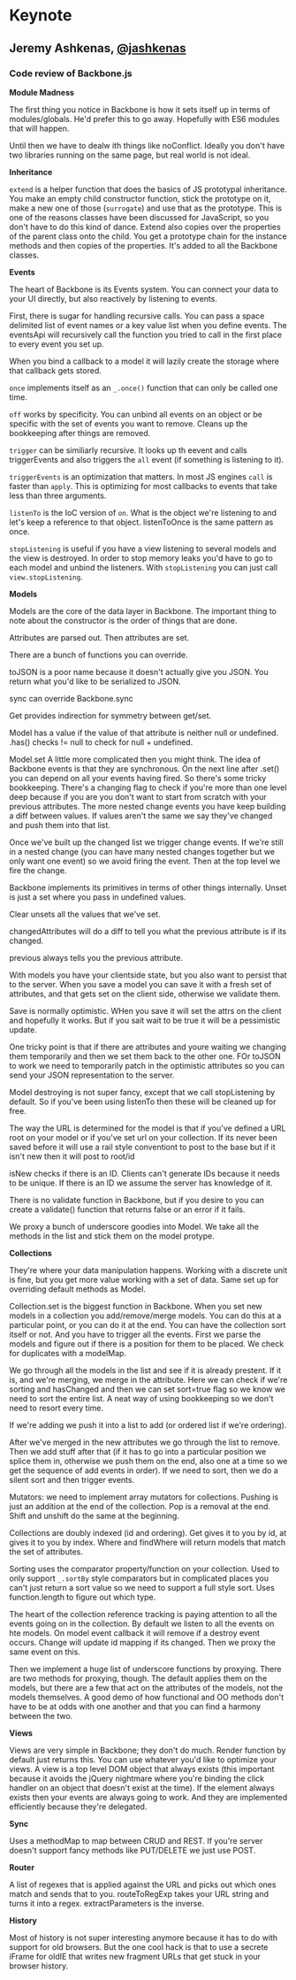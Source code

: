 # Keynote
## Jeremy Ashkenas, [@jashkenas](http://www.twitter.com/jashkenas)

### Code review of Backbone.js

**Module Madness**

The first thing you notice in Backbone is how it sets itself up in terms of modules/globals.  He'd prefer this to go away.  Hopefully with ES6 modules that will happen.

Until then we have to dealw ith things like noConflict.  Ideally you don't have two libraries running on the same page, but real world is not ideal.

**Inheritance**

`extend` is a helper function that does the basics of JS prototypal inheritance.  You make an empty child constructor function, stick the prototype on it, make a new one of those (`surrogate`) and use that as the prototype.  This is one of the reasons classes have been discussed for JavaScript, so you don't have to do this kind of dance.  Extend also copies over the properties of the parent class onto the child.  You get a prototype chain for the instance methods and then copies of the properties.  It's added to all the Backbone classes.

**Events**

The heart of Backbone is its Events system.  You can connect your data to your UI directly, but also reactively by listening to events.

First, there is sugar for handling recursive calls.  You can pass a space delimited list of event names or a key value list when you define events.  The eventsApi will recursively call the function you tried to call in the first place to every event you set up.

When you bind a callback to a model it will lazily create the storage where that callback gets stored.

`once` implements itself as an `_.once()` function that can only be called one time.

`off` works by specificity.  You can unbind all events on an object or be specific with the set of events you want to remove.  Cleans up the bookkeeping after things are removed.

`trigger` can be similiarly recursive.  It looks up th eevent and calls triggerEvents and also triggers the `all` event (if something is listening to it).

`triggerEvents` is an optimization that matters.  In most JS engines `call` is faster than `apply`.  This is optimizing for most callbacks to events that take less than three arguments. 

`listenTo` is the IoC version of `on`.  What is the object we're listening to and let's keep a reference to that object.  listenToOnce is the same pattern as once.

`stopListening` is useful if you have a view listening to several models and the view is destroyed.  In order to stop memory leaks you'd have to go to each model and unbind the listeners.  With `stopListening` you can just call `view.stopListening`.

**Models**

Models are the core of the data layer in Backbone.  The important thing to note about the constructor is the order of things that are done.

Attributes are parsed out.  Then attributes are set.

There are a bunch of functions you can override.

toJSON is a poor name because it doesn't actually give you JSON.  You return what you'd like to be serialized to JSON. 

sync can override Backbone.sync

Get provides indirection for symmetry between get/set.

Model has a value if the value of that attribute is neither null or undefined.  .has() checks != null to check for null + undefined.

Model.set A little more complicated then you might think.  The idea of Backbone events is that they are synchronous.  On the next line after .set() you can depend on all your events having fired.  So there's some tricky bookkeeping.  There's a changing flag to check if you're more than one level deep because if you are you don't want to start from scratch with your previous attributes.  The more nested change events you have keep building a diff between values.  If values aren't the same we say they've changed and push them into that list.

Once we've built up the changed list we trigger change events.  If we're still in a nested change (you can have many nested changes together but we only want one event) so we avoid firing the event.  Then at the top level we fire the change.

Backbone implements its primitives in terms of other things internally.  Unset is just a set where you pass in undefined values.

Clear unsets all the values that we've set.

changedAttributes will do a diff to tell you what the previous attribute is if its changed.

previous always tells you the previous attribute.

With models you have your clientside state, but you also want to persist that to the server.  When you save a model you can save it with a fresh set of attributes, and that gets set on the client side, otherwise we validate them.

Save is normally optimistic.  WHen you save it will set the attrs on the client and hopefully it works.  But if you sait wait to be true it will be a pessimistic update.

One tricky point is that if there are attributes and youre waiting we changing them temporarily and then we set them back to the other one.  FOr toJSON to work we need to temporarily patch in the optimistic attributes so you can send your JSON representation to the server.

Model destroying is not super fancy, except that we call stopListening by default.  So if you've been using listenTo then these will be cleaned up for free.

The way the URL is determined for the model is that if you've defined a URL root on your model or if you've set url on your collection.  If its never been saved before it will use a rail style conventiont to post to the base but if it isn't new then it will post to root/id

isNew checks if there is an ID.  Clients can't generate IDs because it needs to be unique.  If there is an ID we assume the server has knowledge of it.

There is no validate function in Backbone, but if you desire to you can create a validate() function that returns false or an error if it fails.

We proxy a bunch of underscore goodies into Model.  We take all the methods in the list and stick them on the model protype.

**Collections**

They're where your data manipulation happens.  Working with a discrete unit is fine, but you get more value working with a set of data.  Same set up for overriding default methods as Model.

Collection.set is the biggest function in Backbone.  When you set new models in a collection you add/remove/merge models.  You can do this at a particular point, or you can do it at the end.  You can have the collection sort itself or not.  And you have to trigger all the events.  First we parse the models and figure out if there is a position for them to be placed.  We check for duplicates with a modelMap.

We go through all  the models in the list and see if it is already prestent.  If it is, and we're merging, we merge in the attribute.  Here we can check if we're sorting and hasChanged and then we can set sort=true flag so we know we need to sort the entire list.  A  neat way of using bookkeeping so we don't need to resort every time.

If we're adding we push it into a list to add (or ordered list if we're ordering).

After we've merged in the new attributes we go through the list to remove.  Then we add stuff after that (if it has to go into a particular position we splice them in, otherwise we push them on the end, also one at a time so we get the sequence of add events in order).  If we need to sort, then we do a silent sort and then trigger events.

Mutators: we need to implement array mutators for collections.  Pushing is just an addition at the end of the collection.  Pop is a removal at the end.  Shift and unshift do the same at the beginning.

Collections are doubly indexed (id and ordering).  Get gives it to you by id, at gives it to you by index.  Where and findWhere will return models that match the set of attributes.

Sorting uses the comparator property/function on your collection.  Used to only support `_.sortBy` style comparators but in complicated places you can't just return a sort value so we need to support a full style sort.  Uses function.length to figure out which type.

The heart of the collection reference tracking is paying attention to all the events going on in the collection.  By default we listen to all the events on hte models.  On model event callback it will remove if a destroy event occurs.  Change will update id mapping if its changed.  Then we proxy the same event on this.

Then we implement a huge list of underscore functions by proxying.  There are two methods for proxying, though.  The default applies them on the models, but there are a few that act on the attributes of the models, not the models themselves.  A good demo of how functional and OO methods don't have to be at odds with one another and that you can find a harmony between the two.

**Views**

Views are very simple in Backbone; they don't do much.  Render function by default just returns this.  You can use whatever you'd like to optimize your views.  A view is a top level DOM object that always exists (this important because it avoids the jQuery nightmare where you're binding the click handler on an object that doesn't exist at the time).  If the element always exists then your events are always going to work.  And they are implemented efficiently because they're delegated.

**Sync**

Uses a methodMap to map between CRUD and REST.  If you're server doesn't support fancy methods like PUT/DELETE we just use POST.

**Router**

A list of regexes that is applied against the URL and picks out which ones match and sends that to you.  routeToRegExp takes your URL string and turns it into a regex.  extractParameters is the inverse.

**History**

Most of history is not super interesting anymore because it has to do with support for old browsers.  But the one cool hack is that to use a secrete iFrame for oldIE that writes new fragment URLs that get stuck in your browser history.
